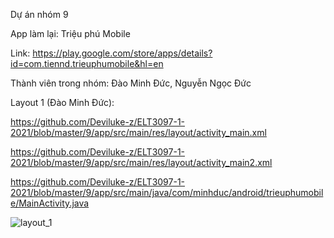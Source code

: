Dự án nhóm 9

App làm lại: Triệu phú Mobile

Link: https://play.google.com/store/apps/details?id=com.tiennd.trieuphumobile&hl=en

Thành viên trong nhóm: Đào Minh Đức, Nguyễn Ngọc Đức

Layout 1 (Đào Minh Đức):

https://github.com/Deviluke-z/ELT3097-1-2021/blob/master/9/app/src/main/res/layout/activity_main.xml

https://github.com/Deviluke-z/ELT3097-1-2021/blob/master/9/app/src/main/res/layout/activity_main2.xml

https://github.com/Deviluke-z/ELT3097-1-2021/blob/master/9/app/src/main/java/com/minhduc/android/trieuphumobile/MainActivity.java

![layout_1](https://user-images.githubusercontent.com/63990239/99440670-78bdfb00-2949-11eb-8078-a84a5e3253d2.gif)
